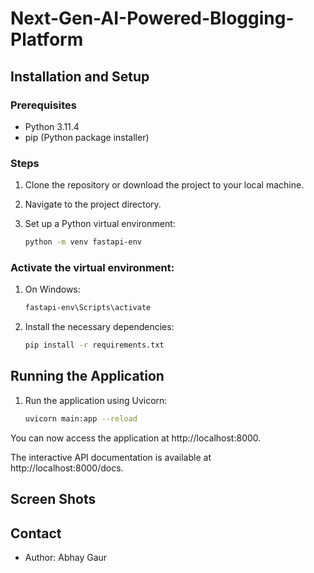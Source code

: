 # Next-Gen-AI-Powered-Blogging-Platform


## Installation and Setup

### Prerequisites

- Python 3.11.4
- pip (Python package installer)

### Steps

1. Clone the repository or download the project to your local machine.

2. Navigate to the project directory.

3. Set up a Python virtual environment:
   ```bash
   python -m venv fastapi-env

### Activate the virtual environment:

1. On Windows:
   ```bash
   fastapi-env\Scripts\activate

2. Install the necessary dependencies:
   ```bash
   pip install -r requirements.txt

## Running the Application

1. Run the application using Uvicorn:
   ```bash
   uvicorn main:app --reload

You can now access the application at http://localhost:8000.

The interactive API documentation is available at http://localhost:8000/docs.

## Screen Shots


 
## Contact

- Author: Abhay Gaur
